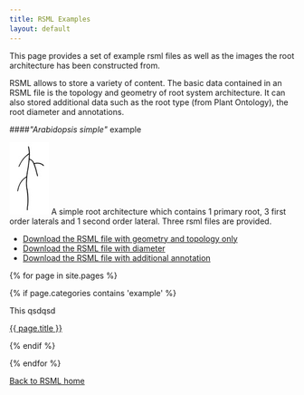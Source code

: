 ```yaml
---
title: RSML Examples
layout: default
---
```


This page provides a set of example rsml files as well as the images the root architecture has been constructed from.

RSML allows to store a variety of content. The basic data contained in an RSML file is the topology and geometry of root system architecture. It can also stored additional data such as the root type (from Plant Ontology), the root diameter and annotations.

####*"Arabidopsis simple"* example

[![arabidopsis-simple](/images/examples/arabidopsis_simple_tb.jpg)](images/examples/arabidopsis_simple.tif)
A simple root architecture which contains 1 primary root, 3 first order laterals and 1 second order lateral. Three rsml files are provided.


  - [Download the RSML file with geometry and topology only](images/examples/arabidopsis_simple.rsml)
  - [Download the RSML file with diameter](images/examples/arabidopsis_simple_with_diameter.rsml)
  - [Download the RSML file with additional annotation](images/examples/arabidopsis_simple_annotation.rsml)

<!--ul>
  {% for post in site.posts %}         
  <p class="example_block">
  <a href="http://team.inria.fr/virtualplants/christophe-godin/">
  <img src="http://upload.wikimedia.org/wikipedia/commons/thumb/8/85/Smiley.svg/800px-Smiley.svg.png" alt="Smiley face" height="42" width="42">
  </a>
  name: Christophe Godin<br />
  email: christophe.godin(at)inria.fr<br />
  phone: (33) 4 67 14 97 91<br />
  qsdqsd<br/>
  qsdqsd
  </p>
  <!--li>
      <a href="{{ post.url }}">{{ post.title }}</a>
    </li->
  {% endfor %}

  {{ site.pages | where:"category","example" }} %}
  
</ul-->

  {% for page in site.pages %}         
  
  {% if page.categories contains 'example' %}
  
  This qsdqsd
  <p class="example_block">
  <a href="{{ page.url }}"> {{ page.title }} </a>
  </p>
  
  {% endif %}
  
  {% endfor %}

[Back to RSML home](index)